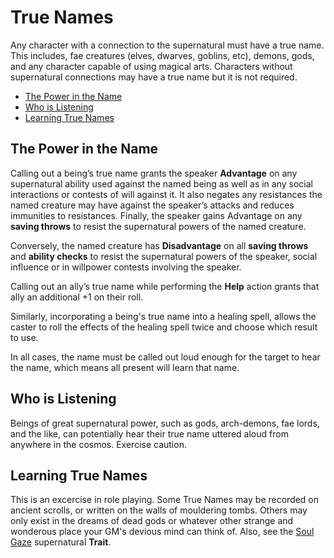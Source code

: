# True Names
Any character with a connection to the supernatural must have a true name.  This includes, fae creatures (elves, dwarves, goblins, etc), demons, gods, and any character capable of using magical arts.  Characters without supernatural connections may have a true name but it is not required.
- [The Power in the Name](#the-power-in-the-name)
- [Who is Listening](#who-is-listening)
- [Learning True Names](#learning-true-names)

## The Power in the Name
Calling out a being’s true name grants the speaker **Advantage** on any supernatural ability used against the named being as well as in any social interactions or contests of will against it.  It also negates any resistances the named creature may have against the speaker’s attacks and reduces immunities to resistances.  Finally, the speaker gains Advantage on any **saving throws** to resist the supernatural powers of the named creature.

Conversely, the named creature has **Disadvantage** on all **saving throws** and **ability checks** to resist the supernatural powers of the speaker, social influence or in willpower contests involving the speaker.

Calling out an ally’s true name while performing the **Help** action grants that ally an additional +1 on their roll.

Similarly, incorporating a being's true name into a healing spell, allows the caster to roll the effects of the healing spell twice and choose which result to use.

In all cases, the name must be called out loud enough for the target to hear the name, which means all present will learn that name.

## Who is Listening
Beings of great supernatural power, such as gods, arch-demons, fae lords, and the like, can potentially hear their true name uttered aloud from anywhere in the cosmos.  Exercise caution.

## Learning True Names
This is an excercise in role playing.  Some True Names may be recorded on ancient scrolls, or written on the walls of mouldering tombs.  Others may only exist in the dreams of dead gods or whatever other strange and wonderous place your GM's devious mind can think of.  Also, see the [Soul Gaze](Traits.md#Soul-Gaze) supernatural **Trait**.
